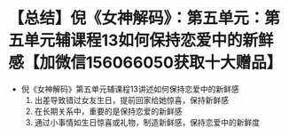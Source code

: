 # 【总结】倪《女神解码》：第五单元：第五单元辅课程13如何保持恋爱中的新鲜感【加微信156066050获取十大赠品】

-   倪《女神解码》第五单元辅课程13讲述如何保持恋爱中的新鲜感
    1.  出差导致错过女友生日，提前回家给她惊喜，保持新鲜感
    2.  在长期关系中，重要的是保持恋爱的新鲜感
    3.  通过小事情如生日惊喜或礼物，制造新鲜感，保持恋爱中的新鲜度